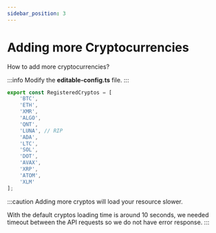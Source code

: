 ```yaml
---
sidebar_position: 3
---
```


# Adding more Cryptocurrencies

How to add more cryptocurrencies?

:::info
Modify the **editable-config.ts** file.
:::

```typescript title="editable.config.ts"
export const RegisteredCryptos = [
    'BTC',
    'ETH',
    'XMR',
    'ALGO',
    'QNT',
    'LUNA', // RIP
    'ADA',
    'LTC',
    'SOL',
    'DOT',
    'AVAX',
    'XRP',
    'ATOM',
    'XLM'
];
```

:::caution
Adding more cryptos will load your resource slower.

With the default cryptos loading time is around 10 seconds, we needed timeout between the API requests so we do not have error response. 
:::